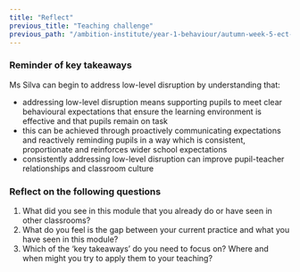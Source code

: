 ```yaml
---
title: "Reflect"
previous_title: "Teaching challenge"
previous_path: "/ambition-institute/year-1-behaviour/autumn-week-5-ect-teaching-challenge"
---
```





### Reminder of key takeaways
Ms Silva can begin to address low-level disruption by understanding that:
- addressing low-level disruption means supporting pupils to meet clear behavioural expectations that ensure the learning environment is effective and that pupils remain on task 
- this can be achieved through proactively communicating expectations and reactively reminding pupils in a way which is consistent, proportionate and reinforces wider school expectations 
- consistently addressing low-level disruption can improve pupil-teacher relationships and classroom culture




### Reflect on the following questions
1. What did you see in this module that you already do or have seen in other classrooms? 
2. What do you feel is the gap between your current practice and what you have seen in this module? 
3. Which of the ‘key takeaways’ do you need to focus on? Where and when might you try to apply them to your teaching?


